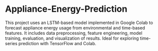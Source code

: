 # Appliance-Energy-Prediction
This project uses an LSTM-based model implemented in Google Colab to forecast appliance energy usage from environmental and time-based features. It includes data preprocessing, feature engineering, model training, evaluation, and visualization of results. Ideal for exploring time-series prediction with TensorFlow and Colab.
